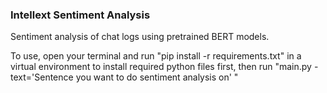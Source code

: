 ### Intellext Sentiment Analysis

Sentiment analysis of chat logs using pretrained BERT models.

To use, open your terminal and run "pip install -r requirements.txt" in a virtual environment to install required python files first,
then run "main.py -text='Sentence you want to do sentiment analysis on' "